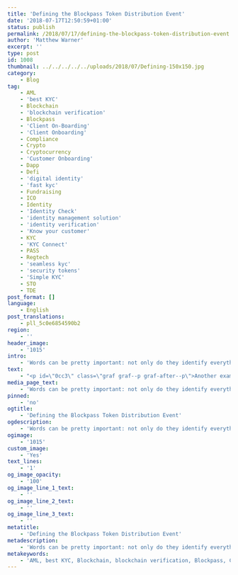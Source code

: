 ```yaml
---
title: 'Defining the Blockpass Token Distribution Event'
date: '2018-07-17T12:50:59+01:00'
status: publish
permalink: /2018/07/17/defining-the-blockpass-token-distribution-event
author: 'Matthew Warner'
excerpt: ''
type: post
id: 1008
thumbnail: ../../../../../uploads/2018/07/Defining-150x150.jpg
category:
    - Blog
tag:
    - AML
    - 'best KYC'
    - Blockchain
    - 'blockchain verification'
    - Blockpass
    - 'Client On-Boarding'
    - 'Client Onboarding'
    - Compliance
    - Crypto
    - Cryptocurrency
    - 'Customer Onboarding'
    - Dapp
    - Defi
    - 'digital identity'
    - 'fast kyc'
    - Fundraising
    - ICO
    - Identity
    - 'Identity Check'
    - 'identity management solution'
    - 'identity verification'
    - 'Know your customer'
    - KYC
    - 'KYC Connect'
    - PASS
    - Regtech
    - 'seamless kyc'
    - 'security tokens'
    - 'Simple KYC'
    - STO
    - TDE
post_format: []
language:
    - English
post_translations:
    - pll_5c0e6854590b2
region:
    - ''
header_image:
    - '1015'
intro:
    - 'Words can be pretty important: not only do they identify everything but we also attach connotations and emotions to words beyond the underlying meaning. The same words used in different ways can express vastly different ideas and a small difference in meaning can completely change how something is perceived or approached. In addition to this, the meaning of words can change over time. One example of this can be seen in the term ‘blockchain’. The word ‘blockchain’ has evolved from its initial and apt start for the Bitcoin blockchain and is now used to encompass all forms of distributed ledger technology, whether a chain of blocks is formed or an alternative system such as tangle is being used.'
text:
    - "<p id=\"0cc3\" class=\"graf graf--p graf-after--p\">Another example of this can be seen in the term <a href=\"https://www.blockpass.org/2018/06/22/icos-identify-cons-or-scams%e2%80%8a-%e2%80%8ahow-to-spot-a-good-ico/\">ICO</a>’. At a base level and when the first instances of it, an Initial Coin Offering is simply an offering of coins (in the form of a cryptocurrency), the use of which is to raise funds for a company to develop its project. The term has been used by almost all cryptocurrency and token events until now, although not all of them quite fit this description.</p>\r\n<p id=\"7c45\" class=\"graf graf--p graf-after--p\">Compared with that an alternative and more up-to-date version of an ICO definition can be found on sites like Investopedia, which defines the acronym as: “An unregulated means by which funds are raised for a new cryptocurrency venture. An Initial Coin Offering (ICO) is used by startups to bypass the rigorous and regulated capital-raising process required by venture capitalists or banks. In an ICO campaign, a percentage of the cryptocurrency is sold to early backers of the project in exchange for legal tender or other cryptocurrencies, but usually for Bitcoin.”</p>\r\n<p id=\"b0eb\" class=\"graf graf--p graf-after--p\">Another take on what an ICO is can be pulled from the general opinion of those who view it in a negative light or how it is sometimes portrayed to the general public: a way to launder money and synonymous with Ponzi schemes and other scams; whereas to those who are heavily involved with and support them, an ICO is the future of crowdfunding — unrestricted financing allowing for unprecedented innovation.</p>\r\n<p id=\"45c4\" class=\"graf graf--p graf-after--p\">The same concept but with different ideals and values attached to it. Despite all these different potential reactions, the common theme behind an ICO is the idea of an alternative method of raising money to fund a company. This basic premise is what entities such as the SEC will use to determine if a token constitutes a security or not, and therefore the regulations it falls under. Any form of cryptocurrency or token offering whose primary function is to raise funds, no matter what it is called is, in essence, an ICO.</p>\r\n<p id=\"9817\" class=\"graf graf--p graf-after--p\">The other side of the crypto-coin is where a <strong class=\"markup--strong markup--p-strong\">utility token</strong> is offered. The exact nature of the utility it provides could vary between projects but may include permissions to participate in a system, allowance to access a service or other benefits and privileges. To distinguish these types of token events from ICOs, a new term is needed. There are many potential options: Token Offering, Token Sale, Token Generation Event, Token Distribution Event, the list goes on. Some ICOs may mask themselves under these terms but when examined properly can be identified as ICOs (so a rose by any other name can sometimes smell as\_… sweet?).</p>\r\n<p id=\"c664\" class=\"graf graf--p graf-after--p\">With the launch of Blockpass’ native token, the <a href=\"http://www.blockpass.org/token\">PASS Token</a>, the company has decided on Token Distribution Event to best reflect the purpose behind it. With the PASS token, which is to be sold through select distributors, people participating the event will be required to download the Blockpass app and carry out the KYC process before they can trade their PASS token. By doing this, Blockpass will populate its ecosystem with people who have already been through the <a href=\"http://www.blockpass.org/kyc\">KYC</a> process and have an instantly verifiable identity to allow them to on-board to new merchants in the ecosystem. This will in turn make Blockpass more attractive to future merchants as upon joining they will gain access to a growing pool of potential customers ready to be seamlessly on-boarded. Nor is this the only benefit to the token. The PASS token will also entitle the holder to a discount on the KYC process — a voucher of sorts that makes PASS more useful to merchants to distribute to new users that haven’t yet received a Blockpass identity. In its inherent nature, the design of Blockpass and the PASS token mean all players in the ecosystem are compliant.</p>\r\n<p id=\"2088\" class=\"graf graf--p graf-after--p\">The Blockpass Token Distribution Event will run from the 31st of May 2018 to the 30th of November 2018, through exclusive distributors listed on the Blockpass Token site (www.blockpass.org/token). From 31 July 2018, PASS Tokens will be listed on Lykke, HitBTC and Gatecoin exchanges.</p>"
media_page_text:
    - 'Words can be pretty important: not only do they identify everything but we also attach connotations and emotions to words beyond the underlying meaning. The same words used in different ways can express vastly different ideas and a small difference in meaning can completely change how something is perceived or approached. In addition to this, the meaning of words can change over time. One example of this can be seen in the term ‘blockchain’. The word ‘blockchain’ has evolved from its initial and apt start for the Bitcoin blockchain and is now used to encompass all forms of distributed ledger technology, whether a chain of blocks is formed or an alternative system such as tangle is being used.'
pinned:
    - 'no'
ogtitle:
    - 'Defining the Blockpass Token Distribution Event'
ogdescription:
    - 'Words can be pretty important: not only do they identify everything but we also attach connotations and emotions to words beyond the underlying meaning. The same words used in different ways can express vastly different ideas and a small difference in meaning can completely change how something is perceived or approached. In addition to this, the meaning of words can change over time. One example of this can be seen in the term ‘blockchain’. The word ‘blockchain’ has evolved from its initial and apt start for the Bitcoin blockchain and is now used to encompass all forms of distributed ledger technology, whether a chain of blocks is formed or an alternative system such as tangle is being used.'
ogimage:
    - '1015'
custom_image:
    - 'Yes'
text_lines:
    - '1'
og_image_opacity:
    - '100'
og_image_line_1_text:
    - ''
og_image_line_2_text:
    - ''
og_image_line_3_text:
    - ''
metatitle:
    - 'Defining the Blockpass Token Distribution Event'
metadescription:
    - 'Words can be pretty important: not only do they identify everything but we also attach connotations and emotions to words beyond the underlying meaning. The same words used in different ways can express vastly different ideas and a small difference in meaning can completely change how something is perceived or approached. In addition to this, the meaning of words can change over time. One example of this can be seen in the term ‘blockchain’. The word ‘blockchain’ has evolved from its initial and apt start for the Bitcoin blockchain and is now used to encompass all forms of distributed ledger technology, whether a chain of blocks is formed or an alternative system such as tangle is being used.'
metakeywords:
    - 'AML, best KYC, Blockchain, blockchain verification, Blockpass, Client On-Boarding, Client Onboarding, Compliance, Crypto, Cryptocurrency, Customer Onboarding, digital identity, fast kyc, Identity, Identity Check, identity management solution, identity verification, Know your customer, KYC, KYC Connect, PASS, Regtech, seamless kyc, security tokens, Simple KYC, STO, TDE, ICO, fundraising, Dapp, Defi'
---
```

<!DOCTYPE html PUBLIC "-//W3C//DTD HTML 4.0 Transitional//EN" "http://www.w3.org/TR/REC-html40/loose.dtd">
<?xml encoding="UTF-8">
